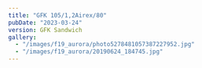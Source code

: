 ```yaml
---
title: "GFK 105/1,2Airex/80"
pubDate: "2023-03-24"
version: GFK Sandwich
gallery:
  - "/images/f19_aurora/photo5278481057387227952.jpg"
  - "/images/f19_aurora/20190624_184745.jpg"
---
```

